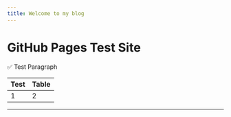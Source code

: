 ```yaml
---
title: Welcome to my blog
---
```


# GitHub Pages Test Site

✅ Test Paragraph

|Test|Table|
|---|---|
|1|2|

---

